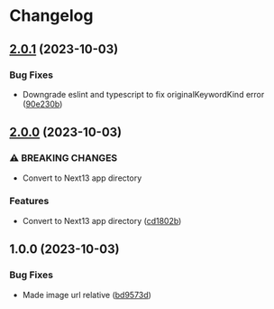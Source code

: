 # Changelog

## [2.0.1](https://github.com/zkript-apps/zkript-web/compare/v2.0.0...v2.0.1) (2023-10-03)


### Bug Fixes

* Downgrade eslint and typescript to fix originalKeywordKind error ([90e230b](https://github.com/zkript-apps/zkript-web/commit/90e230b35125a13f6111545eb07559f561c5650e))

## [2.0.0](https://github.com/zkript-apps/zkript-web/compare/v1.0.0...v2.0.0) (2023-10-03)


### ⚠ BREAKING CHANGES

* Convert to Next13 app directory

### Features

* Convert to Next13 app directory ([cd1802b](https://github.com/zkript-apps/zkript-web/commit/cd1802bb2fb02f837b5e041e580d0fa1d0646e43))

## 1.0.0 (2023-10-03)


### Bug Fixes

* Made image url relative ([bd9573d](https://github.com/zkript-apps/zkript-web/commit/bd9573dc307e256020959bfb0753422a9968d31c))
